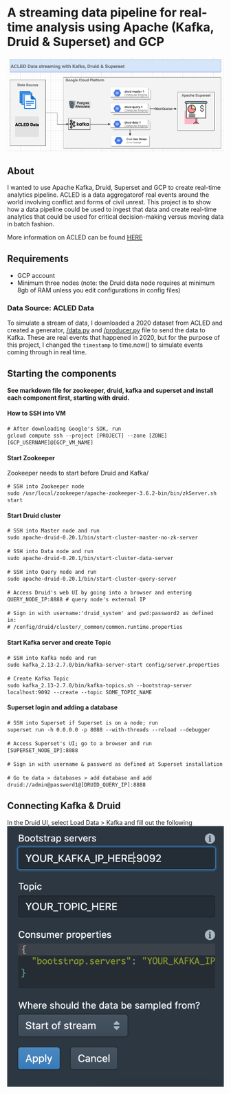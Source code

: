 # A streaming data pipeline for real-time analysis using Apache (Kafka, Druid & Superset) and GCP
![architecture diagram](https://github.com/jcodezy/streaming-with-kafka-druid-superset/blob/master/assets/architecture-diagram-1.png)

## About
I wanted to use Apache Kafka, Druid, Superset and GCP to create real-time analytics pipeline. ACLED is a data aggregatorof real events around the world involving conflict and forms of civil unrest. This project is to show how a data pipeline could be used to ingest that data and create real-time analytics that could be used for critical decision-making versus moving data in batch fashion.    

More information on ACLED can be found [HERE](https://acleddata.com/#/dashboard)

## Requirements
* GCP account
* Minimum three nodes (note: the Druid data node requires at minimum 8gb of RAM unless you edit configurations in config files) 

### Data Source: ACLED Data 
To simulate a stream of data, I downloaded a 2020 dataset from ACLED and created a generator, [/data.py](https://github.com/jcodezy/streaming-with-kafka-druid-superset/blob/master/data.py) and [/producer.py](https://github.com/jcodezy/streaming-with-kafka-druid-superset/blob/master/producer.py) file to send the data to Kafka. These are real events that happened in 2020, but for the purpose of this project, I changed the `timestamp` to time.now() to simulate events coming through in real time.
      
## Starting the components
**See markdown file for zookeeper, druid, kafka and superset and install each component first, starting with druid.** 

#### How to SSH into VM
```
# After downloading Google's SDK, run
gcloud compute ssh --project [PROJECT] --zone [ZONE] [GCP_USERNAME]@[GCP_VM_NAME] 
```
#### Start Zookeeper
Zookeeper needs to start before Druid and Kafka/ 
```
# SSH into Zookeeper node
sudo /usr/local/zookeeper/apache-zookeeper-3.6.2-bin/bin/zkServer.sh start
```
#### Start Druid cluster
``` 
# SSH into Master node and run
sudo apache-druid-0.20.1/bin/start-cluster-master-no-zk-server

# SSH into Data node and run
sudo apache-druid-0.20.1/bin/start-cluster-data-server

# SSH into Query node and run
sudo apache-druid-0.20.1/bin/start-cluster-query-server

# Access Druid's web UI by going into a browser and entering
QUERY_NODE_IP:8888 # query node's external IP

# Sign in with username:'druid_system' and pwd:password2 as defined in:
# /config/druid/cluster/_common/common.runtime.properties  
```

#### Start Kafka server and create Topic 
```
# SSH into Kafka node and run
sudo kafka_2.13-2.7.0/bin/kafka-server-start config/server.properties 

# Create Kafka Topic
sudo kafka_2.13-2.7.0/bin/kafka-topics.sh --bootstrap-server localhost:9092 --create --topic SOME_TOPIC_NAME 
```

#### Superset login and adding a database
```
# SSH into Superset if Superset is on a node; run
superset run -h 0.0.0.0 -p 8088 --with-threads --reload --debugger

# Access Superset's UI; go to a browser and run 
[SUPERSET_NODE_IP]:8088

# Sign in with username & password as defined at Superset installation

# Go to data > databases > add database and add
druid://admin@password1@[DRUID_QUERY_IP]:8888 
``` 

## Connecting Kafka & Druid 
In the Druid UI, select  Load Data > Kafka and fill out the following 
![kafka-spec](https://github.com/jcodezy/streaming-with-kafka-druid-superset/blob/master/assets/kafka-druid-spec.png)


